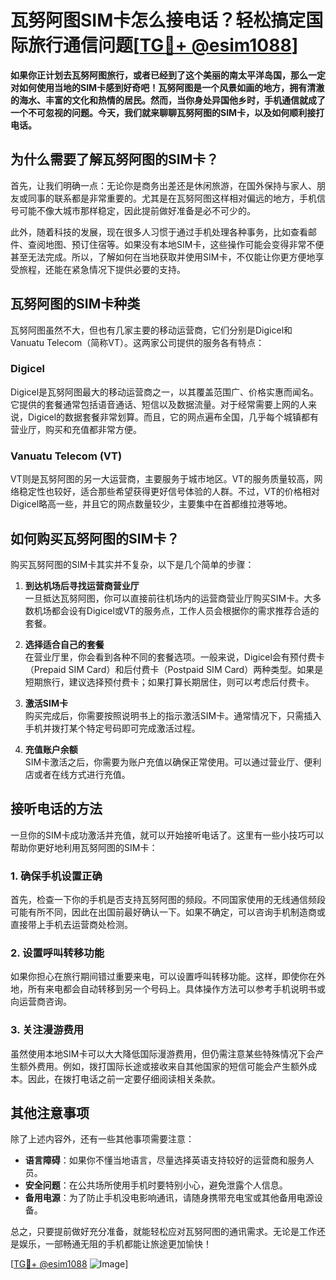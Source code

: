 # 瓦努阿图SIM卡怎么接电话？轻松搞定国际旅行通信问题[[TG💪+ @esim1088](https://t.me/s/esim1088)]

**如果你正计划去瓦努阿图旅行，或者已经到了这个美丽的南太平洋岛国，那么一定对如何使用当地的SIM卡感到好奇吧！瓦努阿图是一个风景如画的地方，拥有清澈的海水、丰富的文化和热情的居民。然而，当你身处异国他乡时，手机通信就成了一个不可忽视的问题。今天，我们就来聊聊瓦努阿图的SIM卡，以及如何顺利接打电话。**

## 为什么需要了解瓦努阿图的SIM卡？

首先，让我们明确一点：无论你是商务出差还是休闲旅游，在国外保持与家人、朋友或同事的联系都是非常重要的。尤其是在瓦努阿图这样相对偏远的地方，手机信号可能不像大城市那样稳定，因此提前做好准备是必不可少的。

此外，随着科技的发展，现在很多人习惯于通过手机处理各种事务，比如查看邮件、查阅地图、预订住宿等。如果没有本地SIM卡，这些操作可能会变得非常不便甚至无法完成。所以，了解如何在当地获取并使用SIM卡，不仅能让你更方便地享受旅程，还能在紧急情况下提供必要的支持。

## 瓦努阿图的SIM卡种类

瓦努阿图虽然不大，但也有几家主要的移动运营商，它们分别是Digicel和Vanuatu Telecom（简称VT）。这两家公司提供的服务各有特点：

### Digicel
Digicel是瓦努阿图最大的移动运营商之一，以其覆盖范围广、价格实惠而闻名。它提供的套餐通常包括语音通话、短信以及数据流量。对于经常需要上网的人来说，Digicel的数据套餐非常划算。而且，它的网点遍布全国，几乎每个城镇都有营业厅，购买和充值都非常方便。

### Vanuatu Telecom (VT)
VT则是瓦努阿图的另一大运营商，主要服务于城市地区。VT的服务质量较高，网络稳定性也较好，适合那些希望获得更好信号体验的人群。不过，VT的价格相对Digicel略高一些，并且它的网点数量较少，主要集中在首都维拉港等地。

## 如何购买瓦努阿图的SIM卡？

购买瓦努阿图的SIM卡其实并不复杂，以下是几个简单的步骤：

1. **到达机场后寻找运营商营业厅**  
   一旦抵达瓦努阿图，你可以直接前往机场内的运营商营业厅购买SIM卡。大多数机场都会设有Digicel或VT的服务点，工作人员会根据你的需求推荐合适的套餐。

2. **选择适合自己的套餐**  
   在营业厅里，你会看到各种不同的套餐选项。一般来说，Digicel会有预付费卡（Prepaid SIM Card）和后付费卡（Postpaid SIM Card）两种类型。如果是短期旅行，建议选择预付费卡；如果打算长期居住，则可以考虑后付费卡。

3. **激活SIM卡**  
   购买完成后，你需要按照说明书上的指示激活SIM卡。通常情况下，只需插入手机并拨打某个特定号码即可完成激活过程。

4. **充值账户余额**  
   SIM卡激活之后，你需要为账户充值以确保正常使用。可以通过营业厅、便利店或者在线方式进行充值。

## 接听电话的方法

一旦你的SIM卡成功激活并充值，就可以开始接听电话了。这里有一些小技巧可以帮助你更好地利用瓦努阿图的SIM卡：

### 1. 确保手机设置正确
首先，检查一下你的手机是否支持瓦努阿图的频段。不同国家使用的无线通信频段可能有所不同，因此在出国前最好确认一下。如果不确定，可以咨询手机制造商或直接带上手机去运营商处检测。

### 2. 设置呼叫转移功能
如果你担心在旅行期间错过重要来电，可以设置呼叫转移功能。这样，即使你在外地，所有来电都会自动转移到另一个号码上。具体操作方法可以参考手机说明书或向运营商咨询。

### 3. 关注漫游费用
虽然使用本地SIM卡可以大大降低国际漫游费用，但仍需注意某些特殊情况下会产生额外费用。例如，拨打国际长途或接收来自其他国家的短信可能会产生额外成本。因此，在拨打电话之前一定要仔细阅读相关条款。

## 其他注意事项

除了上述内容外，还有一些其他事项需要注意：

- **语言障碍**：如果你不懂当地语言，尽量选择英语支持较好的运营商和服务人员。
- **安全问题**：在公共场所使用手机时要特别小心，避免泄露个人信息。
- **备用电源**：为了防止手机没电影响通讯，请随身携带充电宝或其他备用电源设备。

总之，只要提前做好充分准备，就能轻松应对瓦努阿图的通讯需求。无论是工作还是娱乐，一部畅通无阻的手机都能让旅途更加愉快！

[[TG💪+ @esim1088](https://t.me/s/esim1088) ![Image](https://i.postimg.cc/4NQfJmqS/Snipaste-2025-05-13-00-14-12.png)]